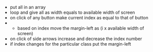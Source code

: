 - put all in an array
- loop and give all as width equals to available width of screen
- on click of any button make current index as equal to that of button
- - based on index move the margin-left as (i x available width of screen) 
- on click of side arrows increase and decrease the index number
- if index changes for the particular class put the margin-left